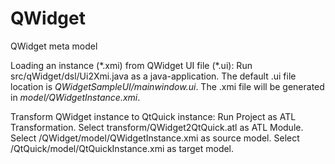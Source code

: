 QWidget
=======

QWidget meta model

Loading an instance (\*.xmi) from QWidget UI file (\*.ui):
Run src/qWidget/dsl/Ui2Xmi.java as a java-application. The default .ui file location is *QWidgetSampleUI/mainwindow.ui*. The .xmi file will be generated in *model/QWidgetInstance.xmi*.

Transform QWidget instance to QtQuick instance:
Run Project as ATL Transformation. Select transform/QWidget2QtQuick.atl as ATL Module. Select /QWidget/model/QWidgetInstance.xmi as source model. Select /QtQuick/model/QtQuickInstance.xmi as target model.

